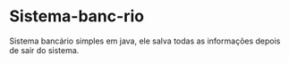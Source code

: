 # Sistema-banc-rio
Sistema bancário simples em java, ele salva todas as informações depois de sair do sistema.
